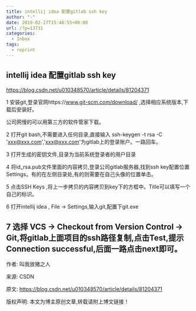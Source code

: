 ```yaml
---
title: intellij idea 配置gitlab ssh key
author: "-"
date: 2019-02-27T15:48:53+00:00
url: /?p=13731
categories:
  - Inbox
tags:
  - reprint
---
```

## intellij idea 配置gitlab ssh key
https://blog.csdn.net/u010348570/article/details/81204371

1 安装git,登录官网https://www.git-scm.com/download/ ,选择相应系统版本,下载后安装好。

公司网慢的可以用第三方的软件管家下载。

2 打开git bash,不需要进入任何目录,直接输入 ssh-keygen -t rsa -C 'xxx@xxx.com','xxx@xxx.com'为gitlab上的登录账户。一路回车。

 

3 打开生成的密钥文件,目录为当前系统登录者的用户目录

4 将id_rsa.pub文件里面的内容拷贝,登录公司gitlab服务器,找到ssh key配置位置Settings。有的在左侧目录处,有的则需要在自己头像的位置单击。

5 点击SSH Keys ,将上一步拷贝的内容拷贝到key下的方框中。Title可以填写一个自己的标识。

6 打开intellij idea , File -> Settings,输入git,配置下git.exe

## 7 选择 VCS -> Checkout from Version Control -> Git,将gitlab上面项目的ssh路径复制,点击Test,提示Connection successful,后面一路点击next即可。

作者: 叫我放猪之人
  
来源: CSDN
  
原文: https://blog.csdn.net/u010348570/article/details/81204371
  
版权声明: 本文为博主原创文章,转载请附上博文链接！